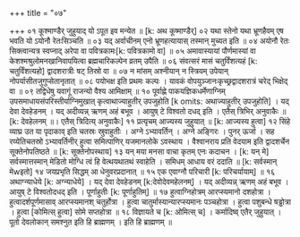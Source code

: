 +++
title = "०७"

+++
०१  कूश्माण्डैर् जुहुयाद् यो ऽपूत इव मन्येत ॥ [k: अथ कूष्माण्डैर्]
०२  यथा स्तेनो यथा भ्रूणहैवम् एष भवति यो ऽयोनौ रेतःसिञ्चति ॥
०३  यद् अर्वाचीनम् एनो भ्रूणहत्यायास् तस्मान् मुच्यत इति ॥
०४  अयोनौ रेतः सिक्त्वान्यत्र स्वप्नाद् अरेपा वा पवित्रकामः[k: पवित्रकामो वा] ॥
०५  अमावास्यायां पौर्णमास्यां वा केशश्मश्रुलोमनखानिवापयित्वा ब्रह्मचारिकल्पेन व्रतम् उपैति ॥
०६  संवत्सरं मासं चतुर्विंशत्यहं [k: चतुर्विंशत्यहो] द्वादशरात्रीः षट् तिस्रो वा ॥
०७  न मांसम् अश्नीयान् न स्त्रियम् उपेयान् नोपर्यासीतजुगुप्सेतानृतात् ॥
०८  पयोभक्ष इति प्रथमः कल्पः । यावकं वोपयुञ्जानःकृच्छ्रद्वादशरात्रं चरेद् भिक्षेद् वा ॥
०९  तद्विधेषु यवागूं राजन्यो वैश्य आमिक्षाम् ॥
१०  पूर्वाह्णे पाकयज्ञिकधर्मेणाग्निम् उपसमाधायसंपरिस्तीर्याग्निमुखात् कृत्वाथाज्याहुतीर् उपजुहोति [k omits: अथाज्याहुतीर् उपजुहोति] । यद् देवा देवहेडनम् । यद् अदीव्यन्न् ऋणम् अहं बभूव । आयुष् टे विश्वतो दधद् इति । एतैस् त्रिभिर् अनुवाकैः ॥ [k: देवहेलनम् ॥। एतैस् त्रिदित्य् अनुवाकैः]
११  प्रत्यृचम् आज्यस्य जुहुयात् ॥ [k: आज्यस्य हुत्वा]
१२  सिंहे व्याघ्र उत या पृदाकाव् इति चतस्रः स्रुवाहुतीः । अग्ने ऽभ्यावर्तिन् । अग्ने अङ्गिरः । पुनर् ऊर्जा । सह रय्येतिचतस्रो ऽभ्यावर्तिनीर् हुत्वा समित्पाणिर् यजमानलोके ऽवस्थाय । वैश्वानराय प्रति वेदयाम इति द्वादशर्चेन सूक्तेनोपतिष्ठते ॥ [k: सूक्तेनोपस्थाय]
१३  यन् मया मनसा वाचा कृतम् एनः कदाचन । [k: यन् मे]
सर्वस्मात्तस्मान् मेडितो मोग्धि त्वं हि वेत्थयथातथं स्वाहेति । समिधम् आधाय वरं ददाति ॥ [k: सर्वस्मान् मेwइतो]
१४  जयप्रभृति सिद्धम् आ धेनुवरप्रदानात् ॥
१५  एक एवाग्नौ परिचारी [k: परिचर्यायाम्] ॥
१६  अथाग्न्याधेये [k: अग्न्याधेये] । यद् देवा देवहेडनम् [k:देवोदेवमहेलनम्] । यद् अदीव्यन्न् ऋणम् अहं बभूव । आयुष् टे विश्वतोदधद् इति । पूर्णाहुतीः [k: पूर्णाहुतिम्] ॥
१७  हुत्वाग्निहोत्रम् आरप्स्यमानो दशहोत्रा । हुत्वादर्शपूर्णमासाव् आरप्स्यमानश् चतुर्होत्रा । हुत्वा चातुर्मास्यान्यारप्स्यमानः पञ्चहोत्रा । हुत्वा पशुबन्धे षड्ढोत्रा । हुत्वा [कोमित्स् हुत्वा] सोमे सप्तहोत्रा ॥
१८  विज्ञायते च [k: ओमित्स् च] । कर्मादिष्व् एतैर् जुहुयात् । पूतो देवलोकान् समश्नुत इति हि ब्राह्मणम् । इति हि ब्राह्मणम् ॥
